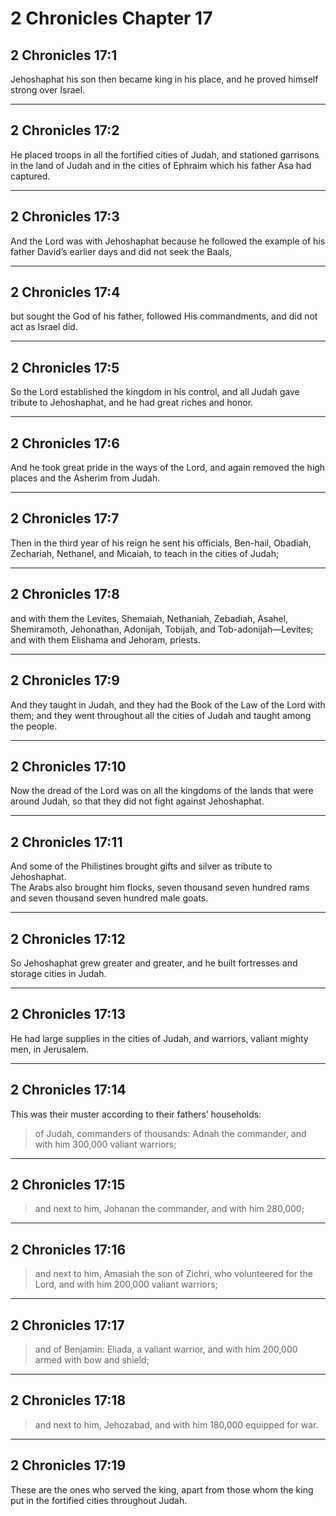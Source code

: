 # 2 Chronicles Chapter 17

## 2 Chronicles 17:1

Jehoshaphat his son then became king in his place, and he proved himself strong over Israel.

---

## 2 Chronicles 17:2

He placed troops in all the fortified cities of Judah, and stationed garrisons in the land of Judah and in the cities of Ephraim which his father Asa had captured.

---

## 2 Chronicles 17:3

And the Lord was with Jehoshaphat because he followed the example of his father David’s earlier days and did not seek the Baals,

---

## 2 Chronicles 17:4

but sought the God of his father, followed His commandments, and did not act as Israel did.

---

## 2 Chronicles 17:5

So the Lord established the kingdom in his control, and all Judah gave tribute to Jehoshaphat, and he had great riches and honor.

---

## 2 Chronicles 17:6

And he took great pride in the ways of the Lord, and again removed the high places and the Asherim from Judah.

---

## 2 Chronicles 17:7

Then in the third year of his reign he sent his officials, Ben-hail, Obadiah, Zechariah, Nethanel, and Micaiah, to teach in the cities of Judah;

---

## 2 Chronicles 17:8

and with them the Levites, Shemaiah, Nethaniah, Zebadiah, Asahel, Shemiramoth, Jehonathan, Adonijah, Tobijah, and Tob-adonijah—Levites; and with them Elishama and Jehoram, priests.

---

## 2 Chronicles 17:9

And they taught in Judah, and they had the Book of the Law of the Lord with them; and they went throughout all the cities of Judah and taught among the people.

---

## 2 Chronicles 17:10

Now the dread of the Lord was on all the kingdoms of the lands that were around Judah, so that they did not fight against Jehoshaphat.

---

## 2 Chronicles 17:11

And some of the Philistines brought gifts and silver as tribute to Jehoshaphat.  
The Arabs also brought him flocks, seven thousand seven hundred rams and seven thousand seven hundred male goats.

---

## 2 Chronicles 17:12

So Jehoshaphat grew greater and greater, and he built fortresses and storage cities in Judah.

---

## 2 Chronicles 17:13

He had large supplies in the cities of Judah, and warriors, valiant mighty men, in Jerusalem.

---

## 2 Chronicles 17:14

This was their muster according to their fathers’ households:

> of Judah, commanders of thousands: Adnah the commander, and with him 300,000 valiant warriors;

---

## 2 Chronicles 17:15

> and next to him, Johanan the commander, and with him 280,000;

---

## 2 Chronicles 17:16

> and next to him, Amasiah the son of Zichri, who volunteered for the Lord, and with him 200,000 valiant warriors;

---

## 2 Chronicles 17:17

> and of Benjamin: Eliada, a valiant warrior, and with him 200,000 armed with bow and shield;

---

## 2 Chronicles 17:18

> and next to him, Jehozabad, and with him 180,000 equipped for war.

---

## 2 Chronicles 17:19

These are the ones who served the king, apart from those whom the king put in the fortified cities throughout Judah.
